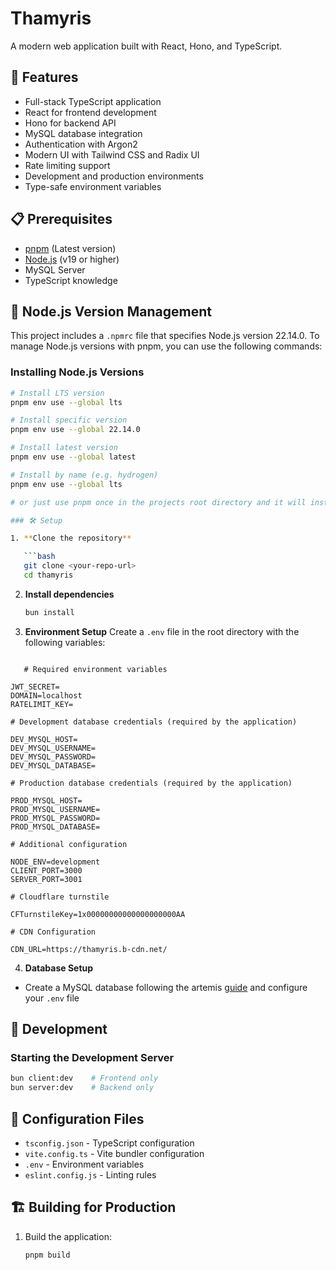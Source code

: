 # Thamyris

A modern web application built with React, Hono, and TypeScript.

## 🚀 Features

- Full-stack TypeScript application
- React for frontend development
- Hono for backend API
- MySQL database integration
- Authentication with Argon2
- Modern UI with Tailwind CSS and Radix UI
- Rate limiting support
- Development and production environments
- Type-safe environment variables

## 📋 Prerequisites

- [pnpm](https://pnpm.io/) (Latest version)
- [Node.js](https://nodejs.org/) (v19 or higher)
- MySQL Server
- TypeScript knowledge

## 🔢 Node.js Version Management

This project includes a `.npmrc` file that specifies Node.js version 22.14.0. To manage Node.js versions with pnpm, you can use the following commands:

### Installing Node.js Versions

````bash
# Install LTS version
pnpm env use --global lts

# Install specific version
pnpm env use --global 22.14.0

# Install latest version
pnpm env use --global latest

# Install by name (e.g. hydrogen)
pnpm env use --global lts

# or just use pnpm once in the projects root directory and it will install the version in the npmrc

### 🛠 Setup

1. **Clone the repository**

   ```bash
   git clone <your-repo-url>
   cd thamyris
````

2. **Install dependencies**

   ```bash
   bun install
   ```

3. **Environment Setup**
   Create a `.env` file in the root directory with the following variables:

```env

   # Required environment variables

JWT_SECRET=
DOMAIN=localhost
RATELIMIT_KEY=

# Development database credentials (required by the application)

DEV_MYSQL_HOST=
DEV_MYSQL_USERNAME=
DEV_MYSQL_PASSWORD=
DEV_MYSQL_DATABASE=

# Production database credentials (required by the application)

PROD_MYSQL_HOST=
PROD_MYSQL_USERNAME=
PROD_MYSQL_PASSWORD=
PROD_MYSQL_DATABASE=

# Additional configuration

NODE_ENV=development
CLIENT_PORT=3000
SERVER_PORT=3001

# Cloudflare turnstile

CFTurnstileKey=1x00000000000000000000AA

# CDN Configuration

CDN_URL=https://thamyris.b-cdn.net/
```

4. **Database Setup**

- Create a MySQL database following the artemis [guide](https://gitea.tendokyu.moe/Hay1tsme/artemis) and configure your `.env` file

## 🚀 Development

### Starting the Development Server

```bash
bun client:dev    # Frontend only
bun server:dev    # Backend only
```

## 🔧 Configuration Files

- `tsconfig.json` - TypeScript configuration
- `vite.config.ts` - Vite bundler configuration
- `.env` - Environment variables
- `eslint.config.js` - Linting rules

## 🏗 Building for Production

1. Build the application:

   ```bash
   pnpm build
   ```
